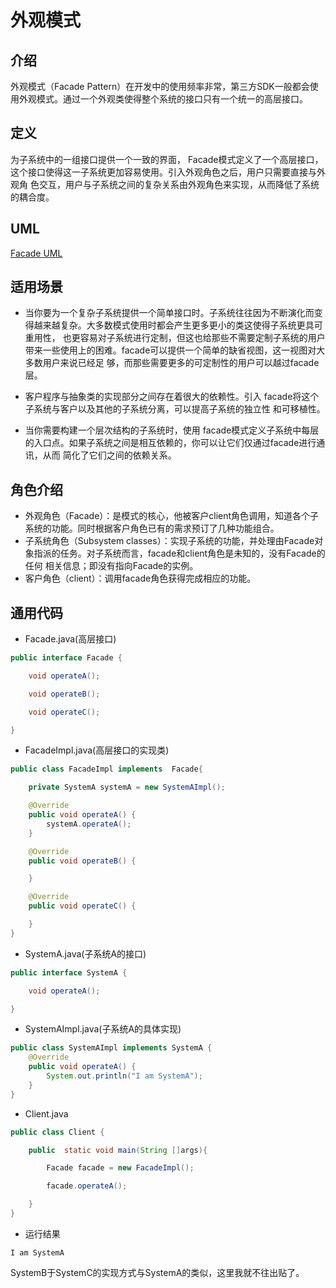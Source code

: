 # 外观模式

## 介绍
外观模式（Facade Pattern）在开发中的使用频率非常，第三方SDK一般都会使用外观模式。通过一个外观类使得整个系统的接口只有一个统一的高层接口。

## 定义
为子系统中的一组接口提供一个一致的界面， Facade模式定义了一个高层接口，这个接口使得这一子系统更加容易使用。引入外观角色之后，用户只需要直接与外观角
色交互，用户与子系统之间的复杂关系由外观角色来实现，从而降低了系统的耦合度。


## UML

[Facade UML]()

## 适用场景

* 当你要为一个复杂子系统提供一个简单接口时。子系统往往因为不断演化而变得越来越复杂。大多数模式使用时都会产生更多更小的类这使得子系统更具可重用性，
也更容易对子系统进行定制，但这也给那些不需要定制子系统的用户带来一些使用上的困难。facade可以提供一个简单的缺省视图，这一视图对大多数用户来说已经足
够，而那些需要更多的可定制性的用户可以越过facade层。

* 客户程序与抽象类的实现部分之间存在着很大的依赖性。引入 facade将这个子系统与客户以及其他的子系统分离，可以提高子系统的独立性 和可移植性。

* 当你需要构建一个层次结构的子系统时，使用 facade模式定义子系统中每层的入口点。如果子系统之间是相互依赖的，你可以让它们仅通过facade进行通讯，从而
简化了它们之间的依赖关系。

## 角色介绍

* 外观角色（Facade）：是模式的核心，他被客户client角色调用，知道各个子系统的功能。同时根据客户角色已有的需求预订了几种功能组合。
* 子系统角色（Subsystem classes）：实现子系统的功能，并处理由Facade对象指派的任务。对子系统而言，facade和client角色是未知的，没有Facade的任何
相关信息；即没有指向Facade的实例。
* 客户角色（client）：调用facade角色获得完成相应的功能。

## 通用代码
* Facade.java(高层接口)
```java
public interface Facade {

    void operateA();

    void operateB();

    void operateC();

}
```
* FacadeImpl.java(高层接口的实现类)
```java
public class FacadeImpl implements  Facade{

    private SystemA systemA = new SystemAImpl();

    @Override
    public void operateA() {
        systemA.operateA();
    }

    @Override
    public void operateB() {

    }

    @Override
    public void operateC() {

    }
}
```
* SystemA.java(子系统A的接口)
```java
public interface SystemA {

    void operateA();

}
```
* SystemAImpl.java(子系统A的具体实现)
```java
public class SystemAImpl implements SystemA {
    @Override
    public void operateA() {
        System.out.println("I am SystemA");
    }
}
```
* Client.java
```java
public class Client {

    public  static void main(String []args){

        Facade facade = new FacadeImpl();

        facade.operateA();

    }
}
```
* 运行结果
```
I am SystemA
```
SystemB于SystemC的实现方式与SystemA的类似，这里我就不往出贴了。



